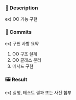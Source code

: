 ### 📝 Description

ex) OO 기능 구현

### 💽 Commits

ex) 구현 사항 요약

1. OO 구조 설계
2. OO 클래스 분리
3. 메서드 구현

### 🖼 Result

ex) 실행, 테스트 결과 또는 사진 첨부
